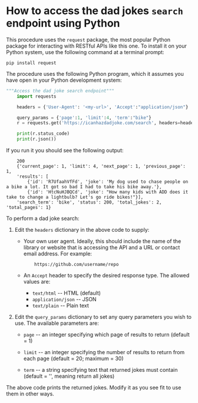 # How to access the dad jokes `search` endpoint using Python

This procedure uses the `request` package, the most popular Python package for interacting with RESTful APIs like this one. To install it on your Python system, use the following command at a terminal prompt:

    pip install request

The procedure uses the following Python program, which it assumes you have open in your Python development system:

```python
"""Access the dad joke search endpoint"""
    import requests

    headers = {'User-Agent': '<my-url>', 'Accept':"application/json"}

    query_params = {'page':1, 'limit':4, 'term':"bike"}
    r = requests.get('https://icanhazdadjoke.com/search', headers=headers,  params=query_params)

    print(r.status_code)
    print(r.json())
```
If you run it you should see the following output:
```
    200
    {'current_page': 1, 'limit': 4, 'next_page': 1, 'previous_page': 1, 
    'results': [
        {'id': 'R7UfaahVfFd', 'joke': 'My dog used to chase people on a bike a lot. It got so bad I had to take his bike away.'}, 
        {'id': 'HtcNuHJBQCd', 'joke': "How many kids with ADD does it take to change a lightbulb? Let's go ride bikes!"}], 
    'search_term': 'bike', 'status': 200, 'total_jokes': 2, 'total_pages': 1}
```

To perform a dad joke search:

1. Edit the `headers` dictionary in the above code to supply:

   * Your own user agent.
     Ideally, this should include the name of the library or website that is accessing the API and a URL or contact email address. For example:

        ```
            https://github.com/username/repo
        ```

   * An `Accept` header to specify the desired response type. The allowed values are:
     
     - `text/html` -- HTML (default)
     - `application/json`  -- JSON
     - `text/plain`  -- Plain text

2. Edit the `query_params` dictionary to set any query parameters you wish to use. The available parameters are:

   * `page` -- an integer specifying which page of results to return (default = 1)

   * `limit` -- an integer specifying the number of results to return from each page (default = 20; maximum = 30)

   * `term` -- a string specifying text that returned jokes must contain (default = '', meaning return all jokes)

The above code prints the returned jokes. Modify it as you see fit to use them in other ways.